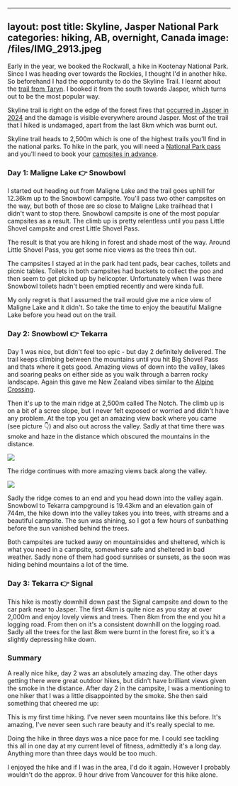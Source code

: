 
---
layout: post
title: Skyline, Jasper National Park
categories: hiking, AB, overnight, Canada
image: /files/IMG_2913.jpeg
---

Early in the year, we booked the Rockwall, a hike in Kootenay National Park. Since I was heading over towards the Rockies, I thought I'd in another hike. So beforehand I had the opportunity to do the Skyline Trail. I learnt about the <a href="https://happiestoutdoors.ca/skyline-trail-in-jasper/">trail from Taryn</a>. I booked it from the south towards Jasper, which turns out to be the most popular way.

Skyline trail is right on the edge of the forest fires that <a href="https://en.wikipedia.org/wiki/2024_Jasper_wildfire">occurred in Jasper in 2024</a> and the damage is visible everywhere around Jasper. Most of the trail that I hiked is undamaged, apart from the last 8km which was burnt out.

Skyline trail heads to 2,500m which is one of the highest trails you'll find in the national parks. To hike in the park, you will need a <a href="https://parks.canada.ca/voyage-travel/admission">National Park pass</a> and you'll need to book your <a href="https://reservation.pc.gc.ca/">campsites in advance</a>.

### Day 1: Maligne Lake 👉 Snowbowl

<div class="strava-embed-placeholder" data-embed-type="activity" data-embed-id="15788401032" data-style="standard" data-from-embed="false"></div><script src="https://strava-embeds.com/embed.js"></script>

I started out heading out from Maligne Lake and the trail goes uphill for 12.36km up to the Snowbowl campsite. You'll pass two other campsites on the way, but both of those are so close to Maligne Lake trailhead that I didn't want to stop there. Snowbowl campsite is one of the most popular campsites as a result. The climb up is pretty relentless until you pass Little Shovel campsite and crest Little Shovel Pass.

The result is that you are hiking in forest and shade most of the way. Around Little Shovel Pass, you get some nice views as the trees thin out.

The campsites I stayed at in the park had tent pads, bear caches, toilets and picnic tables. Toilets in both campsites had buckets to collect the poo and then seem to get picked up by helicopter. Unfortunately when I was there Snowbowl toilets hadn't been emptied recently and were kinda full.

My only regret is that I assumed the trail would give me a nice view of Maligne Lake and it didn't. So take the time to enjoy the beautiful Maligne Lake before you head out on the trail.

### Day 2: Snowbowl 👉 Tekarra

<div class="strava-embed-placeholder" data-embed-type="activity" data-embed-id="15788401364" data-style="standard" data-from-embed="false"></div><script src="https://strava-embeds.com/embed.js"></script>

Day 1 was nice, but didn't feel too epic - but day 2 definitely delivered. The trail keeps climbing between the mountains until you hit Big Shovel Pass and thats where it gets good. Amazing views of down into the valley, lakes and soaring peaks on either side as you walk through a barren rocky landscape. Again this gave me New Zealand vibes similar to the <a href="https://mckay.pub/2025-03-27-alpine-crossing.html">Alpine Crossing</a>.

Then it's up to the main ridge at 2,500m called The Notch. The climb up is on a bit of a scree slope, but I never felt exposed or worried and didn't have any problem. At the top you get an amazing view back where you came (see picture 👇) and also out across the valley. Sadly at that time there was smoke and haze in the distance which obscured the mountains in the distance.

<img src="/files/IMG_2913.jpeg" class="img-fluid">

The ridge continues with more amazing views back along the valley.

<img src="/files/IMG_2918.jpeg" class="img-fluid">

Sadly the ridge comes to an end and you head down into the valley again. Snowbowl to Tekarra campground is 19.43km and an elevation gain of 744m, the hike down into the valley takes you into trees, with streams and a beautiful campsite. The sun was shining, so I got a few hours of sunbathing before the sun vanished behind the trees.

Both campsites are tucked away on mountainsides and sheltered, which is what you need in a campsite, somewhere safe and sheltered in bad weather. Sadly none of them had good sunrises or sunsets, as the soon was hiding behind mountains a lot of the time.

### Day 3: Tekarra 👉 Signal

<div class="strava-embed-placeholder" data-embed-type="activity" data-embed-id="15788401454" data-style="standard" data-from-embed="false"></div><script src="https://strava-embeds.com/embed.js"></script>

This hike is mostly downhill down past the Signal campsite and down to the car park near to Jasper. The first 4km is quite nice as you stay at over 2,000m and enjoy lovely views and trees. Then 8km from the end you hit a logging road. From then on it's a consistent downhill on the logging road. Sadly all the trees for the last 8km were burnt in the forest fire, so it's a slightly depressing hike down.

### Summary

A really nice hike, day 2 was an absolutely amazing day. The other days getting there were great outdoor hikes, but didn't have brilliant views given the smoke in the distance. After day 2 in the campsite, I was a mentioning to one hiker that I was a little disappointed by the smoke. She then said something that cheered me up: 

<div class="alert alert-success">This is my first time hiking. I've never seen mountains like this before. It's amazing, I've never seen such rare beauty and it's really special to me.</div>

Doing the hike in three days was a nice pace for me. I could see tackling this all in one day at my current level of fitness, admittedly it's a long day. Anything more than three days would be too much.

I enjoyed the hike and if I was in the area, I'd do it again. However I probably wouldn't do the approx. 9 hour drive from Vancouver for this hike alone.